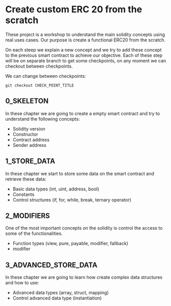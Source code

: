 # Create custom ERC 20 from the scratch

These project is a workshop to understand the main solidity concepts using real uses cases. Our purpose is create a functional ERC20 from the scratch.

On each steep we explain a new concept and we try to add these concept to the previous smart contract to achieve our objective. Each of these step will be on separate branch to get some checkpoints, on any moment we can checkout between checkpoints.

We can change between checkpoints:

```
git checkout CHECK_POINT_TITLE
```

## 0_SKELETON

In these chapter we are going to create a empty smart contract and try to understand the following concepts:

-   Solidity version
-   Constructor
-   Contract address
-   Sender address

## 1_STORE_DATA

In these chapter we start to store some data on the smart contract and retrieve these data:

-   Basic data types (int, uint, address, bool)
-   Constants
-   Control structures (if, for, while, break, ternary operator)

## 2_MODIFIERS

One of the most important concepts on the solidity is control the access to some of the functionalities.

-   Function types (view, pure, payable, modifier, fallback)
-   modifier

## 3_ADVANCED_STORE_DATA

In these chapter we are going to learn how create complex data structures and how to use:

-   Advanced data types (array, struct, mapping)
-   Control advanced data type (instantiation)
